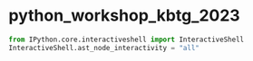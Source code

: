 # python_workshop_kbtg_2023

```python
from IPython.core.interactiveshell import InteractiveShell
InteractiveShell.ast_node_interactivity = "all"
```